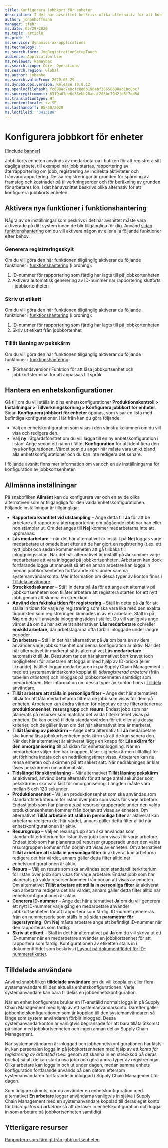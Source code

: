 ```yaml
---
title: Konfigurera jobbkort för enheter
description: I det här avsnittet beskrivs olika alternativ för att konfigurera jobbkorts enheten.
author: johanhoffmann
manager: tfehr
ms.date: 05/29/2020
ms.topic: article
ms.prod: ''
ms.service: dynamics-ax-applications
ms.technology: ''
ms.search.form: JmgRegistrationSetupTouch
audience: Application User
ms.reviewer: kamaybac
ms.search.scope: Core, Operations
ms.search.region: Global
ms.author: johanho
ms.search.validFrom: 2020-05-29
ms.dyn365.ops.version: Release 10.0.12
ms.openlocfilehash: fc698ac7e0cfc8d6b196abf35658688ad1bc8bc7
ms.sourcegitcommit: 6319a07ee6c36ebb28acaf205bc79d2fd8f7dd5d
ms.translationtype: HT
ms.contentlocale: sv-SE
ms.lasthandoff: 05/30/2020
ms.locfileid: "3413180"
---
```

# <a name="configure-job-card-for-devices"></a>Konfigurera jobbkort för enheter

[!include [banner](../includes/banner.md)]

Jobb korts enheten används av medarbetarna i butiken för att registrera sitt dagliga arbete, till exempel när jobb startas, rapportering av återrapportering om jobb, registrering av indirekta aktiviteter och frånvarorapportering. Dessa registreringar är grunden för spårning av framsteg och kostnader på tillverkningsorder och för beräkning av grunden för arbetares lön. I det här avsnittet beskrivs olika alternativ för att konfigurera jobbkorts enheten.

## <a name="enable-new-features-in-feature-management"></a>Aktivera nya funktioner i funktionshantering

Några av de inställningar som beskrivs i det här avsnittet måste vara aktiverade på ditt system innan de blir tillgängliga för dig. Använd [sidan funktionshantering](../../fin-ops-core/fin-ops/get-started/feature-management/feature-management-overview.md) om du vill aktivera någon av eller alla följande funktioner efter behov.

### <a name="generate-license-plate"></a>Generera registreringsskylt

Om du vill göra den här funktionen tillgänglig aktiverar du följande funktioner i [funktionshantering](../../fin-ops-core/fin-ops/get-started/feature-management/feature-management-overview.md) (i ordning):

1. ID-nummer för rapportering som färdig har lagts till på jobbkortenheten
1. Aktivera automatisk generering av ID-nummer när rapportering slutförts i jobbkortenheten

### <a name="print-label"></a>Skriv ut etikett

Om du vill göra den här funktionen tillgänglig aktiverar du följande funktioner i [funktionshantering](../../fin-ops-core/fin-ops/get-started/feature-management/feature-management-overview.md) (i ordning):

1. ID-nummer för rapportering som färdig har lagts till på jobbkortenheten
1. Skriv ut etikett från jobbkortenhet

### <a name="allow-locking-of-touch-screen"></a>Tillåt låsning av pekskärm

Om du vill göra den här funktionen tillgänglig aktiverar du följande funktioner i [funktionshantering](../../fin-ops-core/fin-ops/get-started/feature-management/feature-management-overview.md):

- (Förhandsversion) Funktion för att låsa jobbkortsenhet och jobbkortsterminal för att anpassas till språk

## <a name="manage-your-device-configurations"></a>Hantera en enhetskonfigurationer

Gå till om du vill ställa in dina enhetskonfigurationer **Produktionskontroll > Inställningar > Tillverkningskörning > Konfigurera jobbkort för enheter**. Sidan **Konfigurera jobbkort för enheter** öppnas, som visar en lista med befintliga konfigurationer. Härifrån kan du göra följande: 

- Välj en enhetskonfiguration som visas i den vänstra kolumnen om du vill visa och redigera den.
- Välj **ny** i åtgärdsfönstret om du vill lägga till en ny enhetskonfiguration i listan. Ange sedan ett namn i fältet **Konfiguration** för att identifiera den nya konfigurationen. Värdet som du anger här måste vara unikt bland alla enhetskonfigurationer och du kan inte redigera det senare.

I följande avsnitt finns mer information om var och en av inställningarna för konfiguration av jobbkortsenheter.

## <a name="general-settings"></a>Allmänna inställningar

På snabbfliken **Allmänt** kan du konfigurera var och en av de olika alternativen som är tillgängliga för den valda enhetskonfigurationen. Följande inställningar är tillgängliga:

- **Rapportera kvantitet vid utstämpling** – Ange detta till **Ja** för att be arbetare att rapportera återrapportering om pågående jobb när han eller hon stämplar ut. Om det anges till **Nej** kommer medarbetarna inte att uppmanas.
- **Lås medarbetare** – när det här alternativet är inställt på **Nej** loggas varje medarbetare ut omedelbart efter att de har gjort en registrering (t.ex. ett nytt jobb) och sedan kommer enheten att gå tillbaka till inloggningssidan. När det här alternativet är inställt på **Ja** kommer varje medarbetare att vara inloggad på jobbkortsenheten. Arbetaren kan dock fortfarande logga ut manuellt så att en annan arbetare kan logga in medan jobbkortsenheten fortfarande körs under samma systemanvändarkonto. Mer information om dessa typer av konton finns i [Tilldela användare](#assigned-users).
- **Streckkodsskanner** – Ställ in detta på **Ja** för att ange ett alternativ på jobbkortsenheten som tillåter arbetare att registrera starten för ett nytt jobb genom att skanna en streckkod.
- **Använd den faktiska tiden för registrering** – Ställ in detta på **Ja** för att ställa in tiden för varje ny registrering som ska vara lika med den exakta tidpunkten som registreringen lämnades in av en arbetare. Ställ in på **Nej** om du vill använda inloggningstiden i stället. Du vill vanligtvis ange värdet **Ja** om du har aktiverat alternativen **Lås medarbetare** och/eller **enskild arbetare**, där arbetstagarna ofta förblir inloggade under längre perioder.
- **En arbetare** – Ställ in det här alternativet på **Ja** om bara en av dem använder varje jobbkortsenhet där denna konfiguration är aktiv. När det här alternativet är markerat sätts alternativet **Lås medarbetare** automatiskt till **Ja**. Dessutom tar det här alternativet bort kravet (och möjligheten) för arbetaren att logga in med hjälp av ID-bricka (eller liknande). Istället loggar medarbetaren in på Supply Chain Management med ett systemanvändarkonto kopplat till *tidsregistrerad arbetare* (från tabellen *arbetare*) och inloggas på jobbkortsenheten samtidigt som medarbetaren.  Mer information om dessa typer av konton finns i [Tilldela användare](#assigned-users).
- **Tillåt arbetare att ställa in personliga filter** – Ange det här alternativet till **Ja** för att låta medarbetarna filtrera de jobb som visas för dem på enheten. Arbetaren kan ändra värden för något av de tre filterkriterierna: **produktionsenhet**, **resursgrupp** och **resurs**. Endast jobb som har planerats på resurser som matchar det valda filterkriteriet visas på enheten. Du kan också tilldela standardvärden för ett eller alla dessa kriterier, och de gäller även om det här alternativet inte är markerat.
- **Tillåt låsning av pekskärm** – Ange detta alternativ till **Ja** medarbetare ska kunna låsa jobbkortsenheten pekskärm så att de kan sanera den. När det här alternativet är aktiverat läggs en knapp för **Lås skärm för den omorganisering** till på sidan för enhetsinloggning. När en medarbetare väljer den här knappen, låser sig pekskärmen tillfälligt för att förhindra indata och en nedräkningstimer visas. Arbetaren kan nu rensa enheten och skärmen på ett säkert sätt. När nedräkningen är klar låses pekskärmen om automatiskt.
- **Tidslängd för skärmlåsning** – När alternativet **Tillåt låsning pekskärm** är aktiverad, använd detta alternativ för att ange antal sekunder som pekskärmen ska vara låst för omorganisering. Längden måste vara mellan 5 och 120 sekunder.
- **Produktionsenhet** – Välj en produktionsenhet som ska användas som standardfilterkriterium för listan över jobb som visas för varje arbetare. Endast jobb som har planerats på resurser grupperade under den valda produktionsenheten kommer från början att visas av enheten. Om alternativet **Tillåt arbetare att ställa in personliga filter** är aktiverat kan arbetarna redigera det här värdet, annars gäller detta filter alltid när enhetskonfigurationen är aktiv.
- **Resursgrupp** – Välj en resursgrupp som ska användas som standardfilterkriterium för listan över jobb som visas för varje arbetare. Endast jobb som har planerats på resurser grupperade under den valda resursgruppen kommer från början att visas av enheten. Om alternativet **Tillåt arbetare att ställa in personliga filter** är aktiverat kan arbetarna redigera det här värdet, annars gäller detta filter alltid när enhetskonfigurationen är aktiv.
- **Resurs** – Välj en resurs som ska användas som standardfilterkriterium för listan över jobb som visas för varje arbetare. Endast jobb som har planerats på valda resurser kommer från början att visas av enheten. Om alternativet **Tillåt arbetare att ställa in personliga filter** är aktiverat kan arbetarna redigera det här värdet, annars gäller detta filter alltid när enhetskonfigurationen är aktiv.
- **Generera ID-nummer** – Ange det här alternativet **Ja** om du vill generera ett nytt ID-nummer varje gång en medarbetare använder jobbkortsenheten för att rapportera som färdig. ID-numret genereras från en nummerserie som ställs in på sidan **parametrar för lagerstyrning**. Om **Nej** måste arbetare ange ett befintligt ID-nummer när den rapporteras som färdig.
- **Skriv ut etikett** – Ställ in det här alternativet på **Ja** om du vill skriva ut ett ID-nummer när en medarbetare använder en jobbkortsenhet för att rapportera som färdig. Konfigurationen av etiketten ställs in i dokumentflödet som beskrivs i [Layout på dokumentflödet för ID-nummeretiketter](../warehousing/document-routing-layout-for-license-plates.md).

<a name="assigned-users"></a>

## <a name="assigned-users"></a>Tilldelade användare

Använd snabbfliken **tilldelade användare** om du vill koppla en eller flera systemanvändare till den aktuella enhetskonfigurationen. Varje systemanvändare kan bara tilldelas en jobbenhetskonfiguration.

När en enhet konfigureras brukar en IT-anställd normalt logga in på Supply Chain Management med hjälp av ett systemanvändarkonto. Därefter gäller jobbenhetskonfigurationen som är kopplad till den systemanvändaren så länge som system användaren förblir inloggad. Dessa systemanvändarkonton är vanligtvis begränsade för att bara tillåta åtkomst på sidan med jobbkortsenheten och ingen annan del av Supply Chain Management.

När systemanvändaren är inloggad och jobbenhetskonfigurationen har lästs in, kan personalen logga in på jobbkortsenheten med hjälp av ett *konto för registrering av arbetstid* (t.ex. genom att skanna in en streckkod på deras bricka) så att de kan starta nya jobb och göra andra typer av registreringar. Olika arbetare kan logga in och ut under dagen, medan samma enhets konfiguration fortfarande används på den datorn eftersom systemanvändaren fortfarande är inloggad i Supply Chain Management för dagen.

Som tidigare nämnts, när du använder en enhetskonfiguration med alternativet **En arbetare** loggar användarna vanligtvis in själva i Supply Chain Management med en systemanvändare kopplad till deras eget konto för *tidsregistrerad arbetare* så att de läser in enhetskonfiguration och loggar in som arbetare på jobbkortsenheten samtidigt.

## <a name="additional-resources"></a>Ytterligare resurser

[Rapportera som färdigt från jobbkortsenheten](report-finished-job-device.md)
